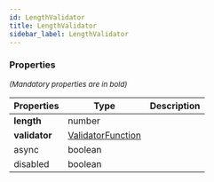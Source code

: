 ```yaml
---
id: LengthValidator
title: LengthValidator
sidebar_label: LengthValidator
---
```




### Properties

<font size="2"><i>(Mandatory properties are in bold)</i></font>

| Properties | Type | Description |
| --------- | ---- | ----------- |
| **length** | number |  |
| **validator** | [ValidatorFunction](/framework-api/types/ValidatorFunction.md) |  |
| async | boolean |  |
| disabled | boolean |  |
